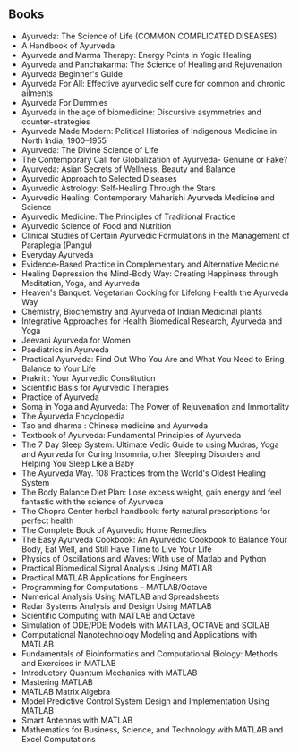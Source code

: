 </br>





<h2 id= "Books">Books </h2>




<ul>
                <li><a target="_blank" href="https://github.com/manjunath5496/Ayurveda-Books/blob/master/ved(1).pdf" style="text-decoration:none;">Ayurveda: The Science of Life  (COMMON COMPLICATED DISEASES)</a></li>
                <li><a target="_blank" href="https://github.com/manjunath5496/Ayurveda-Books/blob/master/ved(2).pdf" style="text-decoration:none;">A Handbook of Ayurveda</a></li>
                <li><a target="_blank" href="https://github.com/manjunath5496/Ayurveda-Books/blob/master/ved(3).pdf" style="text-decoration:none;">Ayurveda and Marma Therapy: Energy Points in Yogic Healing</a></li>
                <li><a target="_blank" href="https://github.com/manjunath5496/Ayurveda-Books/blob/master/ved(4).pdf" style="text-decoration:none;">Ayurveda and Panchakarma: The Science of Healing and Rejuvenation</a></li>
                <li><a target="_blank" href="https://github.com/manjunath5496/Ayurveda-Books/blob/master/ved(5).pdf" style="text-decoration:none;">Ayurveda Beginner's Guide</a></li>
                <li><a target="_blank" href="https://github.com/manjunath5496/Ayurveda-Books/blob/master/ved(6).pdf" style="text-decoration:none;">Ayurveda For All: Effective ayurvedic self cure for common and chronic ailments</a></li>
                <li><a target="_blank" href="https://github.com/manjunath5496/Ayurveda-Books/blob/master/ved(7).pdf" style="text-decoration:none;">Ayurveda For Dummies</a></li>
                <li><a target="_blank" href="https://github.com/manjunath5496/Ayurveda-Books/blob/master/ved(8).pdf" style="text-decoration:none;">Ayurveda in the age of biomedicine: Discursive asymmetries and counter-strategies</a></li>
                <li><a target="_blank" href="https://github.com/manjunath5496/Ayurveda-Books/blob/master/ved(9).pdf" style="text-decoration:none;">Ayurveda Made Modern: Political Histories of Indigenous Medicine in North India, 1900–1955</a></li>
                <li><a target="_blank" href="https://github.com/manjunath5496/Ayurveda-Books/blob/master/ved(10).pdf" style="text-decoration:none;">Ayurveda: The Divine Science of Life</a></li>
	  <li><a target="_blank" href="https://github.com/manjunath5496/Ayurveda-Books/blob/master/ved(11).pdf" style="text-decoration:none;"> The Contemporary Call for Globalization of Ayurveda- Genuine or Fake? </a></li>
                <li><a target="_blank" href="https://github.com/manjunath5496/Ayurveda-Books/blob/master/ved(12).pdf" style="text-decoration:none;">Ayurveda: Asian Secrets of Wellness, Beauty and Balance</a></li>
                <li><a target="_blank" href="https://github.com/manjunath5496/Ayurveda-Books/blob/master/ved(13).rar" style="text-decoration:none;">Ayurvedic Approach to Selected Diseases</a></li>
                <li><a target="_blank" href="https://github.com/manjunath5496/Ayurveda-Books/blob/master/ved(14).pdf" style="text-decoration:none;">Ayurvedic Astrology: Self-Healing Through the Stars</a></li>
                <li><a target="_blank" href="https://github.com/manjunath5496/Ayurveda-Books/blob/master/ved(15).pdf" style="text-decoration:none;">Ayurvedic Healing: Contemporary Maharishi Ayurveda Medicine and Science</a></li>
                <li><a target="_blank" href="https://github.com/manjunath5496/Ayurveda-Books/blob/master/ved(16).pdf" style="text-decoration:none;">Ayurvedic Medicine: The Principles of Traditional Practice</a></li>
                <li><a target="_blank" href="https://github.com/manjunath5496/Ayurveda-Books/blob/master/ved(17).pdf" style="text-decoration:none;">Ayurvedic Science of Food and Nutrition</a></li>
                <li><a target="_blank" href="https://github.com/manjunath5496/Ayurveda-Books/blob/master/ved(18).pdf" style="text-decoration:none;">Clinical Studies of Certain Ayurvedic Formulations in the Management of Paraplegia (Pangu)</a></li>
                <li><a target="_blank" href="https://github.com/manjunath5496/Ayurveda-Books/blob/master/ved(19).pdf" style="text-decoration:none;">Everyday Ayurveda</a></li>
                <li><a target="_blank" href="https://github.com/manjunath5496/Ayurveda-Books/blob/master/ved(20).pdf" style="text-decoration:none;">Evidence-Based Practice in Complementary and Alternative Medicine</a></li>	
	
 <li><a target="_blank" href="https://github.com/manjunath5496/Ayurveda-Books/blob/master/ved(21).pdf" style="text-decoration:none;">Healing Depression the Mind-Body Way: Creating Happiness through Meditation, Yoga, and Ayurveda</a></li>
	
<li><a target="_blank" href="https://github.com/manjunath5496/Ayurveda-Books/blob/master/ved(22).pdf" style="text-decoration:none;">Heaven's Banquet: Vegetarian Cooking for Lifelong Health the Ayurveda Way</a></li>
  <li><a target="_blank" href="https://github.com/manjunath5496/Ayurveda-Books/blob/master/ved(23).pdf" style="text-decoration:none;">Chemistry, Biochemistry and Ayurveda of Indian Medicinal plants</a></li>
 <li><a target="_blank" href="https://github.com/manjunath5496/Ayurveda-Books/blob/master/ved(24).pdf" style="text-decoration:none;">Integrative Approaches for Health Biomedical Research, Ayurveda and Yoga</a></li>	
	
 <li><a target="_blank" href="https://github.com/manjunath5496/Ayurveda-Books/blob/master/ved(25).pdf" style="text-decoration:none;">Jeevani Ayurveda for Women</a></li>
	
	
 <li><a target="_blank" href="https://github.com/manjunath5496/Ayurveda-Books/blob/master/ved(26).pdf" style="text-decoration:none;">Paediatrics in Ayurveda </a></li>
	
<li><a target="_blank" href="https://github.com/manjunath5496/Ayurveda-Books/blob/master/ved(27).pdf" style="text-decoration:none;">Practical Ayurveda: Find Out Who You Are and What You Need to Bring Balance to Your Life</a></li>
  <li><a target="_blank" href="https://github.com/manjunath5496/Ayurveda-Books/blob/master/ved(28).pdf" style="text-decoration:none;">Prakriti: Your Ayurvedic Constitution</a></li>
 <li><a target="_blank" href="https://github.com/manjunath5496/Ayurveda-Books/blob/master/ved(29).pdf" style="text-decoration:none;">Scientific Basis for Ayurvedic Therapies</a></li>	
	
 <li><a target="_blank" href="https://github.com/manjunath5496/Ayurveda-Books/blob/master/ved(30).pdf" style="text-decoration:none;">Practice of Ayurveda</a></li>
	
 <li><a target="_blank" href="https://github.com/manjunath5496/Ayurveda-Books/blob/master/ved(31).pdf" style="text-decoration:none;">Soma in Yoga and Ayurveda: The Power of Rejuvenation and Immortality</a></li>
	
<li><a target="_blank" href="https://github.com/manjunath5496/Ayurveda-Books/blob/master/ved(32).rar" style="text-decoration:none;">The Ãyurveda Encyclopedia </a></li>
	
<li><a target="_blank" href="https://github.com/manjunath5496/Ayurveda-Books/blob/master/ved(33).pdf" style="text-decoration:none;">Tao and dharma : Chinese medicine and Ayurveda</a></li>
  <li><a target="_blank" href="https://github.com/manjunath5496/Ayurveda-Books/blob/master/ved(34).pdf" style="text-decoration:none;">Textbook of Ayurveda: Fundamental Principles of Ayurveda</a></li>
 <li><a target="_blank" href="https://github.com/manjunath5496/Ayurveda-Books/blob/master/ved(35).pdf" style="text-decoration:none;">The 7 Day Sleep System: Ultimate Vedic Guide to using Mudras, Yoga and Ayurveda for Curing Insomnia, other Sleeping Disorders and Helping
You Sleep Like a Baby</a></li>	
	
 <li><a target="_blank" href="https://github.com/manjunath5496/Ayurveda-Books/blob/master/ved(36).rar" style="text-decoration:none;">The Ayurveda Way. 108 Practices from the World's Oldest Healing System</a></li>
	
 <li><a target="_blank" href="https://github.com/manjunath5496/Ayurveda-Books/blob/master/ved(37).pdf" style="text-decoration:none;">The Body Balance Diet Plan: Lose excess weight, gain energy and feel fantastic with the science of Ayurveda</a></li>
	
<li><a target="_blank" href="https://github.com/manjunath5496/Ayurveda-Books/blob/master/ved(38).pdf" style="text-decoration:none;">The Chopra Center herbal handbook: forty natural prescriptions for perfect health </a></li>
	
<li><a target="_blank" href="https://github.com/manjunath5496/Ayurveda-Books/blob/master/ved(39).pdf" style="text-decoration:none;">The Complete Book of Ayurvedic Home Remedies</a></li>
  <li><a target="_blank" href="https://github.com/manjunath5496/Ayurveda-Books/blob/master/ved(40).pdf" style="text-decoration:none;">The Easy Ayurveda Cookbook: An Ayurvedic Cookbook to Balance Your Body, Eat Well, and Still Have Time to Live Your Life</a></li>
 <li><a target="_blank" href="https://github.com/manjunath5496/Ayurveda-Books/blob/master/ved(41).pdf" style="text-decoration:none;">Physics of Oscillations and Waves: With use of Matlab and Python</a></li>	
	
 <li><a target="_blank" href="https://github.com/manjunath5496/Ayurveda-Books/blob/master/ved(42).pdf" style="text-decoration:none;">Practical Biomedical Signal Analysis Using MATLAB</a></li>
	
 <li><a target="_blank" href="https://github.com/manjunath5496/Ayurveda-Books/blob/master/ved(43).pdf" style="text-decoration:none;">Practical MATLAB Applications for Engineers</a></li>
	

  <li><a target="_blank" href="https://github.com/manjunath5496/Ayurveda-Books/blob/master/ved(44).pdf" style="text-decoration:none;">Programming for Computations – MATLAB/Octave</a></li>
 <li><a target="_blank" href="https://github.com/manjunath5496/Ayurveda-Books/blob/master/ved(45).pdf" style="text-decoration:none;">Numerical Analysis Using MATLAB and Spreadsheets</a></li>	
	
 <li><a target="_blank" href="https://github.com/manjunath5496/Ayurveda-Books/blob/master/ved(46).pdf" style="text-decoration:none;">Radar Systems Analysis and Design Using MATLAB</a></li>
	
 <li><a target="_blank" href="https://github.com/manjunath5496/Ayurveda-Books/blob/master/ved(47).pdf" style="text-decoration:none;">Scientific Computing with MATLAB and Octave</a></li>
	

  <li><a target="_blank" href="https://github.com/manjunath5496/Ayurveda-Books/blob/master/ved(48).pdf" style="text-decoration:none;">Simulation of ODE/PDE Models with MATLAB, OCTAVE and SCILAB</a></li>
 <li><a target="_blank" href="https://github.com/manjunath5496/Ayurveda-Books/blob/master/ved(49).pdf" style="text-decoration:none;">Computational Nanotechnology Modeling and Applications with MATLAB</a></li>	
	
 <li><a target="_blank" href="https://github.com/manjunath5496/Ayurveda-Books/blob/master/ved(50).pdf" style="text-decoration:none;">Fundamentals of Bioinformatics and Computational Biology: Methods and Exercises in MATLAB</a></li>
	
 <li><a target="_blank" href="https://github.com/manjunath5496/Ayurveda-Books/blob/master/ved(51).pdf" style="text-decoration:none;">Introductory Quantum Mechanics with MATLAB</a></li>
	
	
 <li><a target="_blank" href="https://github.com/manjunath5496/Ayurveda-Books/blob/master/ved(52).pdf" style="text-decoration:none;">Mastering MATLAB</a></li>
	
 <li><a target="_blank" href="https://github.com/manjunath5496/Ayurveda-Books/blob/master/ved(53).pdf" style="text-decoration:none;">MATLAB Matrix Algebra</a></li>

 <li><a target="_blank" href="https://github.com/manjunath5496/Ayurveda-Books/blob/master/ved(54).pdf" style="text-decoration:none;">Model Predictive Control System Design and Implementation Using MATLAB</a></li>


	
 <li><a target="_blank" href="https://github.com/manjunath5496/Ayurveda-Books/blob/master/ved(55).pdf" style="text-decoration:none;">Smart Antennas with MATLAB</a></li>
	
	
 <li><a target="_blank" href="https://github.com/manjunath5496/Ayurveda-Books/blob/master/ved(56).pdf" style="text-decoration:none;">Mathematics for Business, Science, and Technology with MATLAB and Excel Computations</a></li>
	

	
</ul>
